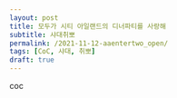 ```yaml
---
layout: post
title: 모두가 시티 아일랜드의 디너파티를 사랑해
subtitle: 샤대취뽀
permalink: /2021-11-12-aaentertwo_open/
tags: [CoC, 샤대, 취뽀]
draft: true
---
```



coc

